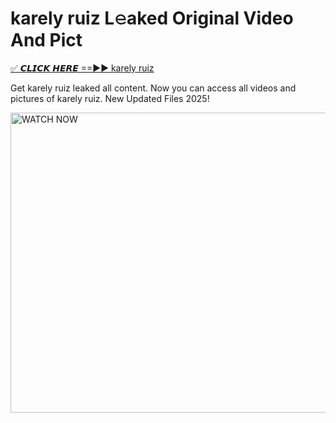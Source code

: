 # karely ruiz L𝚎aked Original Video And Pict

<p><a href="https://cliphot.my.id/karely+ruiz" rel="nofollow">✅ 𝘾𝙇𝙄𝘾𝙆 𝙃𝙀𝙍𝙀 ==►► karely ruiz​</a></p>


<p>Get karely ruiz leaked all content. Now you can access all videos and pictures of karely ruiz. New Updated Files 2025!</p>


<p><a rel="nofollow" title="WATCH NOW" href="https://cliphot.my.id/karely+ruiz"><img border="karely+ruiz" height="480" width="720" title="WATCH NOW" alt="WATCH NOW" src="https://i.ibb.co.com/xMMVF88/686577567.gif"></a></p>